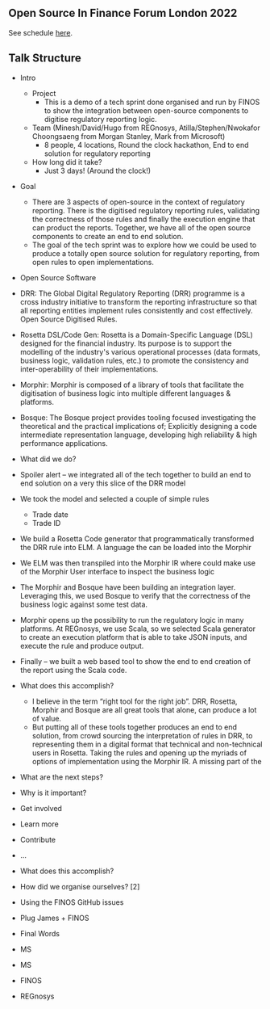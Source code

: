 

Open Source In Finance Forum London 2022
----------------------------------------

See schedule [here]([https://pages.github.com/](https://osfflondon2022.sched.com/)).


Talk Structure
--------------

- Intro
  - Project
    - This is a demo of a tech sprint done organised and run by FINOS to show the integration between open-source components to digitise regulatory reporting logic.
  - Team (Minesh/David/Hugo from REGnosys, Atilla/Stephen/Nwokafor Choongsaeng from Morgan Stanley, Mark from Microsoft)
    - 8 people, 4 locations, Round the clock hackathon, End to end solution for regulatory reporting
  -	How long did it take?
    - Just 3 days! (Around the clock!)
- Goal
  - There are 3 aspects of open-source in the context of regulatory reporting. There is the digitised regulatory reporting rules, validating the correctness of those rules and finally the execution engine that can product the reports. Together, we have all of the open source components to create an end to end solution. 
  - The goal of the tech sprint was to explore how we could be used to produce a totally open source solution for regulatory reporting, from open rules to open implementations.
-	Open Source Software
  -	DRR: The Global Digital Regulatory Reporting (DRR) programme is a cross industry initiative to transform the reporting infrastructure so that all reporting entities implement rules consistently and cost effectively. Open Source Digitised Rules.
  -	Rosetta DSL/Code Gen: Rosetta is a Domain-Specific Language (DSL) designed for the financial industry. Its purpose is to support the modelling of the industry's various operational processes (data formats, business logic, validation rules, etc.) to promote the consistency and inter-operability of their implementations.
  -	Morphir: Morphir is composed of a library of tools that facilitate the digitisation of business logic into multiple different languages & platforms.
  -	Bosque: The Bosque project provides tooling focused investigating the theoretical and the practical implications of; Explicitly designing a code intermediate representation language, developing high reliability & high performance applications.
-	What did we do?
  - Spoiler alert – we integrated all of the tech together to build an end to end solution on a very this slice of the DRR model
  - We took the model and selected a couple of simple rules
    - Trade date
    - Trade ID
  - We build a Rosetta Code generator that programmatically transformed the DRR rule into ELM. A language the can be loaded into the Morphir
  - We ELM was then transpiled into the Morphir IR where could make use of the Morphir User interface to inspect the business logic
  - The Morphir and Bosque have been building an integration layer. Leveraging this, we used Bosque to verify that the correctness of the business logic against some test data.
  - Morphir opens up the possibility to run the regulatory logic in many platforms. At REGnosys, we use Scala, so we selected Scala generator to create an execution platform that is able to take JSON inputs, and execute the rule and produce output.
  - Finally – we built a web based tool to show the end to end creation of the report using the Scala code.

  -	What does this accomplish?
    - I believe in the term “right tool for the right job”. DRR, Rosetta, Morphir and Bosque are all great tools that alone, can produce a lot of value.
    - But putting all of these tools together produces an end to end solution, from crowd sourcing the interpretation of rules in DRR, to representing them in a digital format that technical and non-technical users in Rosetta. Taking the rules and opening up the myriads of options of implementation using the Morphir IR. A missing part of the  
-	What are the next steps?

-	Why is it important?
-	Get involved
  - Learn more
  - Contribute
  - ...

-	What does this accomplish?

-	How did we organise ourselves? [2]
  - Using the FINOS GitHub issues
  - Plug James + FINOS
-	Final Words
  - MS
  - MS
  - FINOS
  - REGnosys
